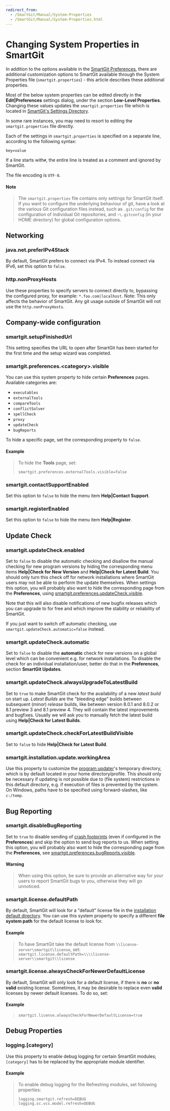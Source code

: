 ```yaml
---
redirect_from:
  - /SmartGit/Manual/System-Properties
  - /SmartGit/Manual/System-Properties.html
---
```


# Changing System Properties in SmartGit

In addition to the options available in the [SmartGit Preferences](../Preferences/Preferences.md), there are additional customization options to SmartGit available through the System Properties file (`smartgit.properties`) - this article describes these additional properties.

Most of the below system properties can be edited directly in the **Edit|Preferences** settings dialog, under the section **Low-Level Properties**. Changing these values updates the `smartgit.properties` file which is located in [SmartGit's Settings Directory](../../Installation/Installation-and-Files.md#default-path-of-smartgits-settings-directory).

In some rare instances, you may need to resort to editing the `smartgit.properties` file directly.

Each of the settings in `smartgit.properties` is specified on a separate line, according to the following syntax:

`key=value`

If a line starts with`#`, the entire line is treated as a comment and ignored by SmartGit.

The file encoding is `UTF-8`.

#### Note

>
>
>The `smartgit.properties` file contains only settings for SmartGit itself.
> If you want to configure the underlying behaviour of git, have a look at
> the various Git configuration files instead, such as `.git/config` for
> the configuration of individual Git repositories, and `~\.gitconfig` (in
> your HOME directory) for global configuration options.
>
>

## Networking

### java.net.preferIPv4Stack

By default, SmartGit prefers to connect via IPv4. To instead connect via IPv6, set this option to `false`.

### http.nonProxyHosts

Use these properties to specify servers to connect directly to, bypassing the configured proxy, for example: `*.foo.com|localhost`. Note: This only affects the behavior of SmartGit. Any git usage outside of SmartGit will not use the `http.nonProxyHosts`.

## Company-wide configuration

### smartgit.setupFinishedUrl

This setting specifies the URL to open after SmartGit has been started for the first time and the setup wizard was completed.

### smartgit.preferences.\<category>.visible

You can use this system property to hide certain **Preferences** pages. Available categories are:

- `executables`
- `externalTools`
- `compareTools`
- `conflictSolver`
- `spellCheck`
- `proxy`
- `updateCheck`
- `bugReports`

To hide a specific page, set the corresponding property to `false`.

#### Example

> To hide the **Tools** page, set:
> ``` text
> smartgit.preferences.externalTools.visible=false
> ```

### smartgit.contactSupportEnabled

Set this option to `false` to hide the menu item **Help\|Contact Support**.

### smartgit.registerEnabled

Set this option to `false` to hide the menu item **Help\|Register**.

## Update Check

### smartgit.updateCheck.enabled

Set to `false` to disable the automatic checking and disallow the manual checking for new program versions by hiding the corresponding menu items **Help\|Check for New Version** and **Help\|Check for Latest Build**. You should only turn this check off for network installations where SmartGit users may not be able to perform the update themselves. When settings this option, you will probably also want to hide the corresponding page from the **Preferences**, using [smartgit.preferences.updateCheck.visible](#smartgitpreferencescategoryvisible).

Note that this will also disable notifications of new bugfix releases which you can upgrade to for free and which improve the stability or reliability of SmartGit.

If you just want to switch off automatic checking, use `smartgit.updateCheck.automatic=false` instead.

### smartgit.updateCheck.automatic

Set to `false` to disable the **automatic** check for new versions on a global level which can be convenient e.g. for network installations. To disable the check for an individual installation/user, better do that in the **Preferences**, section **SmartGit Updates**.

### smartgit.updateCheck.alwaysUpgradeToLatestBuild

Set to `true` to make SmartGit check for the availability of a new *latest build* on start up.
*Latest Builds* are the "bleeding edge" builds between subsequent (minor) *release* builds, like between version 8.0.1 and 8.0.2 or 8.1 preview 3 and 8.1 preview 4. They will contain the latest improvements and bugfixes. Usually we will ask you to manually fetch the latest build using **Help\|Check for Latest Builds**.

### smartgit.updateCheck.checkForLatestBuildVisible

Set to `false` to hide **Help\|Check for Latest Build**.

### smartgit.installation.update.workingArea

Use this property to customize the [program updater](../../Installation/Installation-and-Files.md)'s temporary directory, which is by default located in your home directory/profile. This should only be necessary if updating is not possible due to (file system) restrictions in this default directory, e.g. if execution of files is prevented by the system. On Windows, paths have to be specified using forward-slashes, like `c:/temp`.

## Bug Reporting

### smartgit.disableBugReporting

Set to `true` to disable sending of [crash footprints](../Bug-Reports.md) (even if configured in the **Preferences**) and skip the option to send bug reports to us. When setting this option, you will probably also want to hide the corresponding page from the **Preferences**, see [smartgit.preferences.bugReports.visible](#smartgitpreferencescategoryvisible).

#### Warning

> When using this option, be sure to provide an alternative way for your users to report SmartGit bugs to you, otherwise they will go unnoticed.

### smartgit.license.defaultPath

By default, SmartGit will look for a "default" license file in the [installation default directory](../../Installation/Company-wide-installation.md). You can use this system property to specify a different **file system path** for the default license to look for.

#### Example

> To have SmartGit take the default license from `\\license-server\smartgit\license`, set:
> `smartgit.license.defaultPath=\\\\license-server\\smartgit\\license`

### smartgit.license.alwaysCheckForNewerDefaultLicense

By default, SmartGit will only look for a default license, if there is **no** or **no valid** existing license. Sometimes, it may be desirable to replace even **valid** licenses by newer default licenses. To do so, set:

#### Example

> `smartgit.license.alwaysCheckForNewerDefaultLicense=true`

## Debug Properties

### logging.\[category\]

Use this property to enable debug logging for certain SmartGit modules; `[category]` has to be replaced by the appropriate module identifier.

#### Example

> To enable debug logging for the Refreshing modules, set following properties:
> ``` text
> logging.smartgit.refresh=DEBUG
> logging.sc.vcs.model.refresh=DEBUG
> ```
